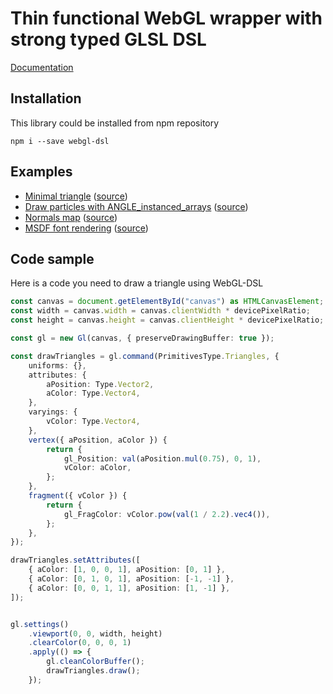 # Thin functional WebGL wrapper with strong typed GLSL DSL

[Documentation](https://monkin.github.io/webgl-dsl/docs)

## Installation

This library could be installed from npm repository

```
npm i --save webgl-dsl
```

## Examples

* [Minimal triangle](https://monkin.github.io/webgl-dsl/examples/triangle.html)
    ([source](https://github.com/monkin/webgl-dsl/blob/master/examples/triangle.ts))
* [Draw particles with ANGLE_instanced_arrays](https://monkin.github.io/webgl-dsl/examples/particles.html)
    ([source](https://github.com/monkin/webgl-dsl/blob/master/examples/particles.ts))
* [Normals map](https://monkin.github.io/webgl-dsl/examples/normals-map.html)
    ([source](https://github.com/monkin/webgl-dsl/blob/master/examples/normals-map.ts))
* [MSDF font rendering](https://monkin.github.io/webgl-dsl/examples/roboto.html)
    ([source](https://github.com/monkin/webgl-dsl/blob/master/examples/roboto.ts))

## Code sample

Here is a code you need to draw a triangle using WebGL-DSL

```typescript
const canvas = document.getElementById("canvas") as HTMLCanvasElement;
const width = canvas.width = canvas.clientWidth * devicePixelRatio;
const height = canvas.height = canvas.clientHeight * devicePixelRatio;

const gl = new Gl(canvas, { preserveDrawingBuffer: true });

const drawTriangles = gl.command(PrimitivesType.Triangles, {
    uniforms: {},
    attributes: {
        aPosition: Type.Vector2,
        aColor: Type.Vector4,
    },
    varyings: {
        vColor: Type.Vector4,
    },
    vertex({ aPosition, aColor }) {
        return {
            gl_Position: val(aPosition.mul(0.75), 0, 1),
            vColor: aColor,
        };
    },
    fragment({ vColor }) {
        return {
            gl_FragColor: vColor.pow(val(1 / 2.2).vec4()),
        };
    },
});

drawTriangles.setAttributes([
    { aColor: [1, 0, 0, 1], aPosition: [0, 1] },
    { aColor: [0, 1, 0, 1], aPosition: [-1, -1] },
    { aColor: [0, 0, 1, 1], aPosition: [1, -1] },
]);


gl.settings()
    .viewport(0, 0, width, height)
    .clearColor(0, 0, 0, 1)
    .apply(() => {
        gl.cleanColorBuffer();
        drawTriangles.draw();
    });
```
